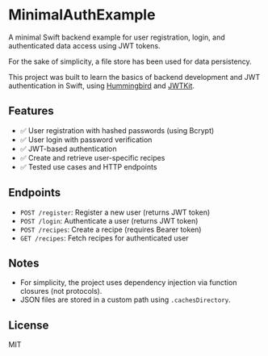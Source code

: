 # MinimalAuthExample

A minimal Swift backend example for user registration, login, and authenticated data access using JWT tokens.

For the sake of simplicity, a file store has been used for data persistency.

This project was built to learn the basics of backend development and JWT authentication in Swift, using [Hummingbird](https://github.com/hummingbird-project/hummingbird) and [JWTKit](https://github.com/vapor/jwt-kit).

## Features

- ✅ User registration with hashed passwords (using Bcrypt)
- ✅ User login with password verification
- ✅ JWT-based authentication
- ✅ Create and retrieve user-specific recipes
- ✅ Tested use cases and HTTP endpoints

## Endpoints

- `POST /register`: Register a new user (returns JWT token)
- `POST /login`: Authenticate a user (returns JWT token)
- `POST /recipes`: Create a recipe (requires Bearer token)
- `GET /recipes`: Fetch recipes for authenticated user

## Notes

- For simplicity, the project uses dependency injection via function closures (not protocols).
- JSON files are stored in a custom path using `.cachesDirectory`.

## License

MIT

